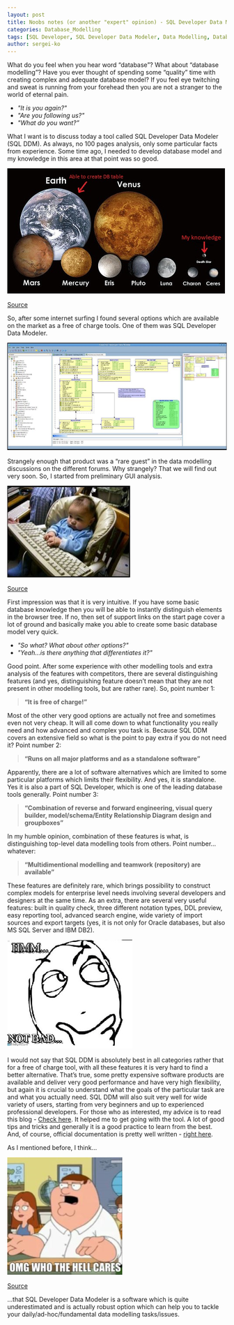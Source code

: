 ```yaml
---
layout: post
title: Noobs notes (or another "expert" opinion) - SQL Developer Data Modeler - It is sexy, but nobody knows it
categories: Database_Modelling
tags: [SQL Developer, SQL Developer Data Modeler, Data Modelling, Database Modelling, Noobs notes]
author: sergei-ko
---
```


What do you feel when you hear word “database”? What about “database modelling”? Have you ever thought of spending some “quality” time with creating complex and adequate database model? If you feel eye twitching and sweat is running from your forehead then you are not a stranger to the world of eternal pain.

+ *"It is you again?"*
+ *"Are you following us?"*
+ *"What do you want?”*

What I want is to discuss today a tool called SQL Developer Data Modeler (SQL DDM). As always, no 100 pages analysis, only some particular facts from experience. Some time ago, I needed to develop database model and my knowledge in this area at that point was so good.

![](/images/2016-12-06-SQL_Developer_Data_Modeler_It_is_sexy_but_nobody_knows_it/Planetspic.jpg)

[Source][1]

So, after some internet surfing I found several options which are available on the market as a free of charge tools. One of them was SQL Developer Data Modeler.

![](/images/2016-12-06-SQL_Developer_Data_Modeler_It_is_sexy_but_nobody_knows_it/SQLModelerpic.png)

Strangely enough that product was a “rare guest” in the data modelling discussions on the different forums. Why strangely? That we will find out very soon. So, I started from preliminary GUI analysis.

![](/images/2016-12-06-SQL_Developer_Data_Modeler_It_is_sexy_but_nobody_knows_it/BabyPCpic.png)

[Source][2]

First impression was that it is very intuitive. If you have some basic database knowledge then you will be able to instantly distinguish elements in the browser tree. If no, then set of support links on the start page cover a lot of ground and basically make you able to create some basic database model very quick.

+ *"So what? What about other options?"*
+ *"Yeah…is there anything that differentiates it?"*

Good point. After some experience with other modelling tools and extra analysis of the features with competitors, there are several distinguishing features (and yes, distinguishing feature doesn’t mean that they are not present in other modelling tools, but are rather rare).
So, point number 1:

> **“It is free of charge!”**

Most of the other very good options are actually not free and sometimes even not very cheap. It will all come down to what functionality you really need and how advanced and complex you task is. Because SQL DDM covers an extensive field so what is the point to pay extra if you do not need it?
Point number 2:

> **“Runs on all major platforms and as a standalone software”**

Apparently, there are a lot of software alternatives which are limited to some particular platforms which limits their flexibility. And yes, it is standalone. Yes it is also a part of SQL Developer, which is one of the leading database tools generally.
Point number 3:

> **“Combination of reverse and forward engineering, visual query builder, model/schema/Entity Relationship Diagram design and groupboxes”**

In my humble opinion, combination of these features is what, is distinguishing top-level data modelling tools from others.
Point number…whatever:

> **“Multidimentional modelling and teamwork (repository) are available”**

These features are definitely rare, which brings possibility to construct complex models for enterprise level needs involving several developers and designers at the same time.
As an extra, there are several very useful features: built in quality check, three different notation types, DDL preview, easy reporting tool, advanced search engine, wide variety of import sources and export targets (yes, it is not only for Oracle databases, but also MS SQL Server and IBM DB2).

![](/images/2016-12-06-SQL_Developer_Data_Modeler_It_is_sexy_but_nobody_knows_it/NotBadpic.png)

I would not say that SQL DDM is absolutely best in all categories rather that for a free of charge tool, with all these features it is very hard to find a better alternative. That’s true, some pretty expensive software products are available and deliver very good performance and have very high flexibility, but again it is crucial to understand what the goals of the particular task are and what you actually need. SQL DDM will also suit very well for wide variety of users, starting from very beginners and up to experienced professional developers.
For those who as interested, my advice is to read this blog - [Check here][3]. It helped me to get going with the tool. A lot of good tips and tricks and generally it is a good practice to learn from the best. And, of course, official documentation is pretty well written - [right here][4].

As I mentioned before, I think…

![](/images/2016-12-06-SQL_Developer_Data_Modeler_It_is_sexy_but_nobody_knows_it/WhoCarespic.png)

[Source][5]

…that SQL Developer Data Modeler is a software which is quite underestimated and is actually robust option which can help you to tackle your daily/ad-hoc/fundamental data modelling tasks/issues.


[1]: http://www.darkroastedblend.com/2007/01/stars-planets-scale-comparison.html
[2]: http://www.complex.com/pop-culture/2013/04/gallery-babies-using-technology/9
[3]: http://www.thatjeffsmith.com/data-modeling/
[4]: http://docs.oracle.com/cd/E37547_01/tutorials/tut_ide/tut_ide.html
[5]: http://www.quickmeme.com/meme/3rkpgw
